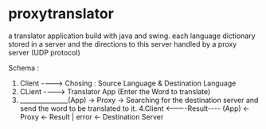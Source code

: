 # proxytranslator
a translator application build with java and swing. each language dictionary stored in a server and the directions to this server handled by a proxy server (UDP protocol)

Schema : 
1. Client ----> Chosing : Source Language & Destination Language
2. CLient ----> Translator App (Enter the Word to translate) 
3. _______________(App) -> Proxy -> Searching for the destination server and send the word to be translated to it.
4.Client <----Result---- (App) <- Proxy <- Result | error <- Destination Server

